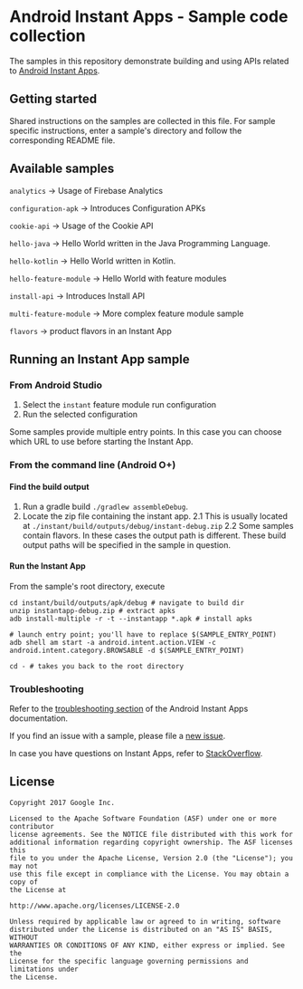 # Android Instant Apps - Sample code collection

The samples in this repository demonstrate building and using APIs related to
[Android Instant Apps](https://d.android.com/topic/instant-apps).

## Getting started

Shared instructions on the samples are collected in this file.
For sample specific instructions, enter a sample's directory and
follow the corresponding README file.

## Available samples

`analytics` -> Usage of Firebase Analytics

`configuration-apk` -> Introduces Configuration APKs

`cookie-api` -> Usage of the Cookie API

`hello-java` -> Hello World written in the Java Programming Language.

`hello-kotlin` -> Hello World written in Kotlin.

`hello-feature-module` -> Hello World with feature modules

`install-api` -> Introduces Install API

`multi-feature-module` -> More complex feature module sample

`flavors` -> product flavors in an Instant App


## Running an Instant App sample

### From Android Studio

1. Select the `instant` feature module run configuration
2. Run the selected configuration

Some samples provide multiple entry points.
In this case you can choose which URL to use before starting the Instant App.

### From the command line (Android O+)

#### Find the build output

1. Run a gradle build `./gradlew assembleDebug`.
2. Locate the zip file containing the instant app.
2.1 This is usually located at `./instant/build/outputs/debug/instant-debug.zip`
2.2 Some samples contain flavors. In these cases the output path is different.
    These build output paths will be specified in the sample in question.

#### Run the Instant App

From the sample's root directory, execute

```
cd instant/build/outputs/apk/debug # navigate to build dir
unzip instantapp-debug.zip # extract apks
adb install-multiple -r -t --instantapp *.apk # install apks

# launch entry point; you'll have to replace $(SAMPLE_ENTRY_POINT)
adb shell am start -a android.intent.action.VIEW -c android.intent.category.BROWSABLE -d $(SAMPLE_ENTRY_POINT)

cd - # takes you back to the root directory
```

### Troubleshooting

Refer to the [troubleshooting section](https://developer.android.com/topic/instant-apps/troubleshoot.html)
of the Android Instant Apps documentation.

If you find an issue with a sample, please file a [new issue](https://github.com/googlesamples/android-instant-apps/issues/new).

In case you have questions on Instant Apps, refer to [StackOverflow](https://stackoverflow.com/questions/tagged/android-instant-apps).

## License

```
Copyright 2017 Google Inc.

Licensed to the Apache Software Foundation (ASF) under one or more contributor
license agreements. See the NOTICE file distributed with this work for
additional information regarding copyright ownership. The ASF licenses this
file to you under the Apache License, Version 2.0 (the "License"); you may not
use this file except in compliance with the License. You may obtain a copy of
the License at

http://www.apache.org/licenses/LICENSE-2.0

Unless required by applicable law or agreed to in writing, software
distributed under the License is distributed on an "AS IS" BASIS, WITHOUT
WARRANTIES OR CONDITIONS OF ANY KIND, either express or implied. See the
License for the specific language governing permissions and limitations under
the License.
```

